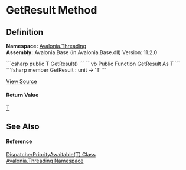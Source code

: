 # GetResult Method




## Definition
**Namespace:** <a href="N_Avalonia_Threading">Avalonia.Threading</a>  
**Assembly:** Avalonia.Base (in Avalonia.Base.dll) Version: 11.2.0

<Tabs groupId="api-code-preview">
<TabItem value="csharp" label="C#">
```csharp
public T GetResult()
```
</TabItem>
<TabItem value="vb" label="VB">
```vb
Public Function GetResult As T
```
</TabItem>
<TabItem value="fsharp" label="F#">
```fsharp
member GetResult : unit -> 'T 
```
</TabItem>
</Tabs>



<a href="https://github.com/AvaloniaUI/Avalonia/tree/master/src/Avalonia.Base/Threading/DispatcherPriorityAwaitable.cs#L37" title="View the source code">View Source</a>



#### Return Value
<a href="T_Avalonia_Threading_DispatcherPriorityAwaitable_1">T</a>

## See Also


#### Reference
<a href="T_Avalonia_Threading_DispatcherPriorityAwaitable_1">DispatcherPriorityAwaitable(T) Class</a>  
<a href="N_Avalonia_Threading">Avalonia.Threading Namespace</a>  

